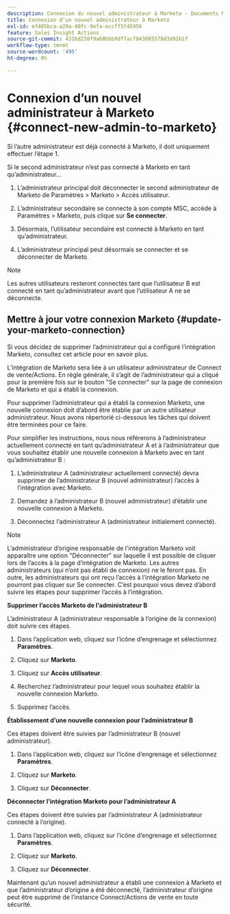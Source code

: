 ```yaml
---
description: Connexion du nouvel administrateur à Marketo - Documents Marketo - Documentation du produit
title: Connexion d’un nouvel administrateur à Marketo
exl-id: ef405bca-a29a-40fc-9efa-eccff5f45956
feature: Sales Insight Actions
source-git-commit: 431bd258f9a68bbb9df7acf043085578d3d91b1f
workflow-type: tm+mt
source-wordcount: '495'
ht-degree: 0%

---
```


# Connexion d’un nouvel administrateur à Marketo {#connect-new-admin-to-marketo}

Si l’autre administrateur est déjà connecté à Marketo, il doit uniquement effectuer l’étape 1.

Si le second administrateur n’est pas connecté à Marketo en tant qu’administrateur...

1. L’administrateur principal doit déconnecter le second administrateur de Marketo de Paramètres > Marketo > Accès utilisateur.

1. L’administrateur secondaire se connecte à son compte MSC, accède à Paramètres > Marketo, puis clique sur **Se connecter**.

1. Désormais, l’utilisateur secondaire est connecté à Marketo en tant qu’administrateur.

1. L’administrateur principal peut désormais se connecter et se déconnecter de Marketo.

>[!NOTE]
>
>Les autres utilisateurs resteront connectés tant que l’utilisateur B est connecté en tant qu’administrateur avant que l’utilisateur A ne se déconnecte.

## Mettre à jour votre connexion Marketo {#update-your-marketo-connection}

Si vous décidez de supprimer l’administrateur qui a configuré l’intégration Marketo, consultez cet article pour en savoir plus.

L’intégration de Marketo sera liée à un utilisateur administrateur de Connect de vente/Actions. En règle générale, il s’agit de l’administrateur qui a cliqué pour la première fois sur le bouton &quot;Se connecter&quot; sur la page de connexion de Marketo et qui a établi la connexion.

Pour supprimer l’administrateur qui a établi la connexion Marketo, une nouvelle connexion doit d’abord être établie par un autre utilisateur administrateur. Nous avons répertorié ci-dessous les tâches qui doivent être terminées pour ce faire.

Pour simplifier les instructions, nous nous référerons à l’administrateur actuellement connecté en tant qu’administrateur A et à l’administrateur que vous souhaitez établir une nouvelle connexion à Marketo avec en tant qu’administrateur B :

1. L’administrateur A (administrateur actuellement connecté) devra supprimer de l’administrateur B (nouvel administrateur) l’accès à l’intégration avec Marketo.

1. Demandez à l’administrateur B (nouvel administrateur) d’établir une nouvelle connexion à Marketo.

1. Déconnectez l’administrateur A (administrateur initialement connecté).

>[!NOTE]
>
>L’administrateur d’origine responsable de l’intégration Marketo voit apparaître une option &quot;Déconnecter&quot; sur laquelle il est possible de cliquer lors de l’accès à la page d’intégration de Marketo. Les autres administrateurs (qui n’ont pas établi de connexion) ne le feront pas. En outre, les administrateurs qui ont reçu l’accès à l’intégration Marketo ne pourront pas cliquer sur Se connecter. C’est pourquoi vous devez d’abord suivre les étapes pour supprimer l’accès à l’intégration.

**Supprimer l’accès Marketo de l’administrateur B**

L’administrateur A (administrateur responsable à l’origine de la connexion) doit suivre ces étapes.

1. Dans l’application web, cliquez sur l’icône d’engrenage et sélectionnez **Paramètres**.

1. Cliquez sur **Marketo**.

1. Cliquez sur **Accès utilisateur**.

1. Recherchez l’administrateur pour lequel vous souhaitez établir la nouvelle connexion Marketo.

1. Supprimez l’accès.

**Établissement d’une nouvelle connexion pour l’administrateur B**

Ces étapes doivent être suivies par l’administrateur B (nouvel administrateur).

1. Dans l’application web, cliquez sur l’icône d’engrenage et sélectionnez **Paramètres**.

1. Cliquez sur **Marketo**.

1. Cliquez sur **Déconnecter**.

**Déconnecter l’intégration Marketo pour l’administrateur A**

Ces étapes doivent être suivies par l’administrateur A (administrateur connecté à l’origine).

1. Dans l’application web, cliquez sur l’icône d’engrenage et sélectionnez **Paramètres**.

1. Cliquez sur **Marketo**.

1. Cliquez sur **Déconnecter**.

Maintenant qu’un nouvel administrateur a établi une connexion à Marketo et que l’administrateur d’origine a été déconnecté, l’administrateur d’origine peut être supprimé de l’instance Connect/Actions de vente en toute sécurité.
